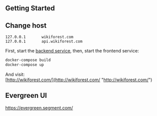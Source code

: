 ## Getting Started

## Change host
```
127.0.0.1       wikiforest.com
127.0.0.1       api.wikiforest.com
```

First, start the [backend service](https://github.com/wikiforest/server "backend service"), then, start the frontend service:

```bash
docker-compose build
docker-compose up
```

And visit:   
[http://wikiforest.com/](http://wikiforest.com/ "http://wikiforest.com/")

## Evergreen UI
https://evergreen.segment.com/
